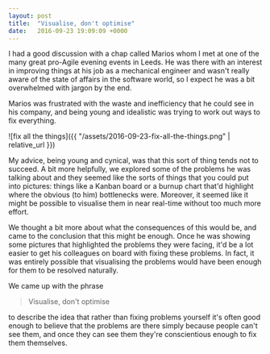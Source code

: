 ```yaml
---
layout: post
title:  "Visualise, don't optimise"
date:   2016-09-23 19:09:09 +0000
---
```


I had a good discussion with a chap called Marios whom I met at one of the many
great pro-Agile evening events in Leeds. He was there with an interest in
improving things at his job as a mechanical engineer and wasn't really aware of
the state of affairs in the software world, so I expect he was a bit
overwhelmed with jargon by the end.

Marios was frustrated with the waste and inefficiency that he could see in his
company, and being young and idealistic was trying to work out ways to fix
everything.

![fix all the things]({{ "/assets/2016-09-23-fix-all-the-things.png" | relative_url }})

My advice, being young and cynical, was that this sort of thing tends not to
succeed. A bit more helpfully, we explored some of the problems he was talking
about and they seemed like the sorts of things that you could put into
pictures: things like a Kanban board or a burnup chart that'd highlight where
the obvious (to him) bottlenecks were. Moreover, it seemed like it might be possible
to visualise them in near real-time without too much more effort.

We thought a bit more about what the consequences of this would be, and came to
the conclusion that this might be enough. Once he was showing some pictures
that highlighted the problems they were facing, it'd be a lot easier to get his
colleagues on board with fixing these problems. In fact, it was entirely
possible that visualising the problems would have been enough for them to be
resolved naturally.

We came up with the phrase

> Visualise, don't optimise

to describe the idea that rather than fixing problems yourself it's often good
enough to believe that the problems are there simply because people can't see
them, and once they can see them they're conscientious enough to fix them
themselves.
